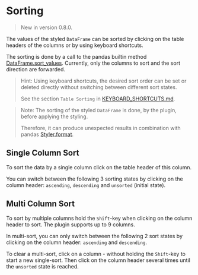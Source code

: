# Sorting
> New in version 0.8.0.

The values of the styled `DataFrame` can be sorted by clicking on the table headers of the columns or by using keyboard shortcuts.

The sorting is done by a call to the pandas builtin method [DataFrame.sort_values](https://pandas.pydata.org/docs/reference/api/pandas.DataFrame.sort_values.html).
Currently, only the columns to sort and the sort direction are forwarded.

>Hint: Using keyboard shortcuts, the desired sort order can be set or deleted directly without switching between different sort states.
>
> See the section `Table Sorting` in [KEYBOARD_SHORTCUTS.md](./KEYBOARD_SHORTCUTS.md).


>Note: The sorting of the styled `DataFrame` is done, by the plugin, before applying the styling.
>
>Therefore, it can produce unexpected results in combination with pandas [Styler.format](https://pandas.pydata.org/docs/reference/api/pandas.io.formats.style.Styler.format.html).

## Single Column Sort
To sort the data by a single column click on the table header of this column.

You can switch between the following 3 sorting states by clicking on the column header: `ascending`, `descending` and `unsorted` (initial state).

## Multi Column Sort
To sort by multiple columns hold the `Shift`-key when clicking on the column header to sort.
The plugin supports up to 9 columns.

In multi-sort, you can only switch between the following 2 sort states by clicking on the column header: `ascending` and `descending`.

To clear a multi-sort, click on a column - without holding the `Shift`-key to start a new single-sort.
Then click on the column header several times until the `unsorted` state is reached.

